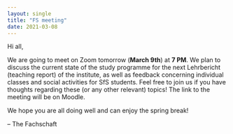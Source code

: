 ```yaml
---
layout: single
title: "FS meeting"
date: 2021-03-08
---
```


Hi all,

We are going to meet on Zoom tomorrow (**March 9th**) at **7 PM**. We plan to discuss the current state of the study programme for the next Lehrbericht (teaching report) of the institute, as well as feedback concerning individual classes and social activities for SfS students. Feel free to join us if you have thoughts regarding these (or any other relevant) topics! The link to the meeting will be on Moodle.

We hope you are all doing well and can enjoy the spring break!

– The Fachschaft

